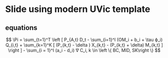 # Slide using modern UVic template
## equations


$$ \Pi = \sum_{t=1}^T \left [   P_{A,t} D_t  - \sum_{i=1}^I (OM_i + b_i + \tau ϕ_i) Q_{i,t} + \sum_{k=1}^K  [  (P_{k,t} - \delta ) X_{k,t} - (P_{k,t} + \delta) M_{k,t}  ] \right ]  - \sum_{i = 1}^I (a_i - d_i) ∇ C_i, k \in \left \{ BC, MID, SK\right \}  $$
